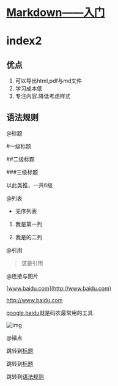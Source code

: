 # [Markdown——入门](#index "test")
# index2
## 优点
1. 可以导出html,pdf与md文件
2. 学习成本低
3. 专注内容.降低考虑样式

## 语法规则

@标题

#一级标题

##二级标题

###三级标题

以此类推，一共6级

@列表
* 无序列表

1. 我是第一列

2. 我是的二列



@引用

> 这是引用


@连接与图片

[www.baidu.com](http://www.baidu.com)

<http://www.baidu.com>

[google][1],[baidu][2]就是码农最常用的工具.

[1]:http://www.google.com "Google"

[2]:http://www.google.com "baidu"



![img](https://cn.vuejs.org/images/logo.png)

@锚点

跳转到[标题](#index)

跳转到[标题](#index2)

跳转到[语法规则](#语法规则)


